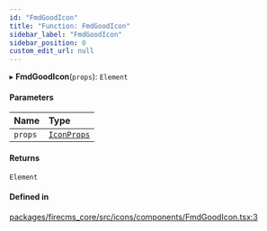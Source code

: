 ```yaml
---
id: "FmdGoodIcon"
title: "Function: FmdGoodIcon"
sidebar_label: "FmdGoodIcon"
sidebar_position: 0
custom_edit_url: null
---
```


▸ **FmdGoodIcon**(`props`): `Element`

#### Parameters

| Name | Type |
| :------ | :------ |
| `props` | [`IconProps`](../types/IconProps.md) |

#### Returns

`Element`

#### Defined in

[packages/firecms_core/src/icons/components/FmdGoodIcon.tsx:3](https://github.com/FireCMSco/firecms/blob/d45f3739/packages/firecms_core/src/icons/components/FmdGoodIcon.tsx#L3)
